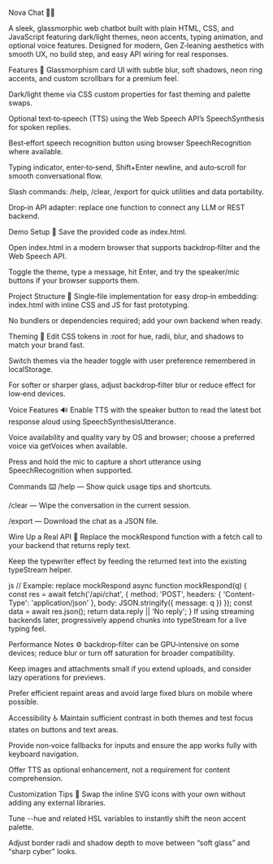 Nova Chat 🤖✨

A sleek, glassmorphic web chatbot built with plain HTML, CSS, and JavaScript featuring dark/light themes, neon accents, typing animation, and optional voice features.
Designed for modern, Gen Z‑leaning aesthetics with smooth UX, no build step, and easy API wiring for real responses.

Features 🚀
Glassmorphism card UI with subtle blur, soft shadows, neon ring accents, and custom scrollbars for a premium feel.​

Dark/light theme via CSS custom properties for fast theming and palette swaps.​

Optional text‑to‑speech (TTS) using the Web Speech API’s SpeechSynthesis for spoken replies.​

Best‑effort speech recognition button using browser SpeechRecognition where available.​

Typing indicator, enter‑to‑send, Shift+Enter newline, and auto‑scroll for smooth conversational flow.

Slash commands: /help, /clear, /export for quick utilities and data portability.

Drop‑in API adapter: replace one function to connect any LLM or REST backend.

Demo Setup 🧪
Save the provided code as index.html.

Open index.html in a modern browser that supports backdrop‑filter and the Web Speech API.​

Toggle the theme, type a message, hit Enter, and try the speaker/mic buttons if your browser supports them.​

Project Structure 📁
Single‑file implementation for easy drop‑in embedding: index.html with inline CSS and JS for fast prototyping.

No bundlers or dependencies required; add your own backend when ready.

Theming 🎨
Edit CSS tokens in :root for hue, radii, blur, and shadows to match your brand fast.​

Switch themes via the header toggle with user preference remembered in localStorage.

For softer or sharper glass, adjust backdrop‑filter blur or reduce effect for low‑end devices.​

Voice Features 🔊
Enable TTS with the speaker button to read the latest bot response aloud using SpeechSynthesisUtterance.​

Voice availability and quality vary by OS and browser; choose a preferred voice via getVoices when available.​

Press and hold the mic to capture a short utterance using SpeechRecognition when supported.​

Commands ⌨️
/help — Show quick usage tips and shortcuts.

/clear — Wipe the conversation in the current session.

/export — Download the chat as a JSON file.

Wire Up a Real API 🔌
Replace the mockRespond function with a fetch call to your backend that returns reply text.

Keep the typewriter effect by feeding the returned text into the existing typeStream helper.

js
// Example: replace mockRespond
async function mockRespond(q) {
  const res = await fetch('/api/chat', {
    method: 'POST',
    headers: { 'Content-Type': 'application/json' },
    body: JSON.stringify({ message: q })
  });
  const data = await res.json();
  return data.reply || 'No reply';
}
If using streaming backends later, progressively append chunks into typeStream for a live typing feel.

Performance Notes ⚙️
backdrop‑filter can be GPU‑intensive on some devices; reduce blur or turn off saturation for broader compatibility.​

Keep images and attachments small if you extend uploads, and consider lazy operations for previews.

Prefer efficient repaint areas and avoid large fixed blurs on mobile where possible.​

Accessibility ♿
Maintain sufficient contrast in both themes and test focus states on buttons and text areas.

Provide non‑voice fallbacks for inputs and ensure the app works fully with keyboard navigation.

Offer TTS as optional enhancement, not a requirement for content comprehension.​

Customization Tips 🧩
Swap the inline SVG icons with your own without adding any external libraries.

Tune --hue and related HSL variables to instantly shift the neon accent palette.​

Adjust border radii and shadow depth to move between “soft glass” and “sharp cyber” looks.​


